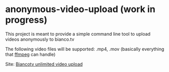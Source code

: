 # anonymous-video-upload (work in progress)
This project is meant to provide a simple command line tool to upload videos anonymously to bianco.tv

The following video files will be supported: .mp4, .mov (basically everything that [ffmpeg](https://ffmpeg.org/ffmpeg-formats.html) can handle)

Site: [Biancotv unlimited video upload](https://bianco.tv)
